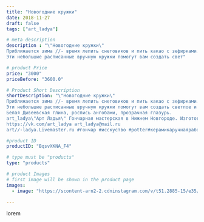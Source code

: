 ```yaml
---
title: "Новогодние кружки"
date: 2018-11-27
draft: false
tags: ["art_ladya"]

# meta description
description : "\"Новогодние кружки\" 
Приближается зима //- время лепить снеговиков и пить какао с зефирками.
Эти небольшие расписанные вручную кружки помогут вам создать свет"

# product Price
price: "3000"
priceBefore: "3600.0"

# Product Short Description
shortDescription: "\"Новогодние кружки\" 
Приближается зима //- время лепить снеговиков и пить какао с зефирками.
Эти небольшие расписанные вручную кружки помогут вам создать светлое и уютное новогоднее настроение себе и окружающим. 
Белая Дивеевская глина, роспись ангобами, прозрачная глазурь.
art_ladya\"Арт Ладья\" Гончарная мастерская в Нижнем Новгороде. Изготовление керамики и мастер//-классы по обучению. 
https://vk.com/art_ladya art_ladya@mail.ru 
art//-ladya.Livemaster.ru #гончар #исскуство #potter#керамикаручнаяработа #керамиканазаказ #handmade#керамика #гончарнаяпосуда #dishes #decor #ceramicar#mug #claygoods #tankard #earthenware #ceramic #design#кружка #magic #restaurant #ceramicart #clay#авторскаякерамика #новогодниеподарки #новыйгод#артладья #сhristmas #подарок #зима #рождество"

#product ID
productID: "BqsvXKNA_F4"

# type must be "products"
type: "products"

# product Images
# first image will be shown in the product page
images:
  - image: "https://scontent-arn2-2.cdninstagram.com/v/t51.2885-15/e35/46308580_1959648110817608_1916158899053097472_n.jpg?tp=1&_nc_ht=scontent-arn2-2.cdninstagram.com&_nc_cat=108&_nc_ohc=9Byv1X2ywxoAX-BkuWs&ccb=7-4&oh=c7c8183bff9ca8be6f123c006a2dbafb&oe=60852A9D&_nc_sid=86f79a&ig_cache_key=MTkyMjExOTQ0MDY3MDEyNjQ1Ng%3D%3D.2-ccb7-4"

---
```

lorem
